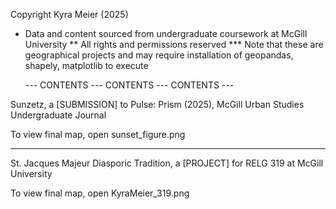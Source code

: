 Copyright Kyra Meier (2025)

* Data and content sourced from undergraduate coursework at McGill University
** All rights and permissions reserved
*** Note that these are geographical projects and may require installation of geopandas, shapely, matplotlib to execute

  --- CONTENTS --- CONTENTS --- CONTENTS ---

Sunzetz, a [SUBMISSION] to Pulse: Prism (2025), McGill Urban Studies Undergraduate Journal

  To view final map, open sunset_figure.png

-------------------------------

St. Jacques Majeur Diasporic Tradition, a [PROJECT] for RELG 319 at McGill University

  To view final map, open KyraMeier_319.png
  
  
